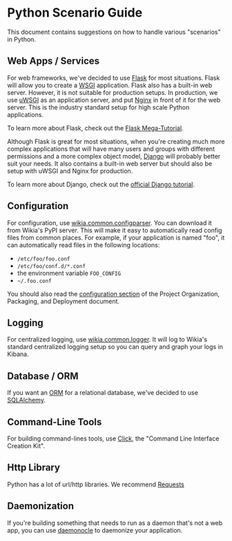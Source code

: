 # Python Scenario Guide

This document contains suggestions on how to handle various "scenarios" in Python.

## Web Apps / Services

For web frameworks, we've decided to use [Flask] for most situations. Flask will allow you to create
a [WSGI] application. Flask also has a built-in web server. However, it is not suitable for
production setups. In production, we use [uWSGI] as an application server, and put [Nginx] in front
of it for the web server. This is the industry standard setup for high scale Python applications.

To learn more about Flask, check out the [Flask Mega-Tutorial].

Although Flask is great for most situations, when you're creating much more complex applications
that will have many users and groups with different permissions and a more complex object model,
[Django] will probably better suit your needs. It also contains a built-in web server but should
also be setup with uWSGI and Nginx for production.

To learn more about Django, check out the [official Django tutorial].

## Configuration

For configuration, use [wikia.common.configparser]. You can download it from Wikia's PyPI server.
This will make it easy to automatically read config files from common places. For example, if your
application is named "foo", it can automatically read files in the following locations:

* `/etc/foo/foo.conf`
* `/etc/foo/conf.d/*.conf`
* the environment variable `FOO_CONFIG`
* `~/.foo.conf`

You should also read the [configuration section](ProjectOrganization.md#configuration) of the
Project Organization, Packaging, and Deployment document.

## Logging

For centralized logging, use [wikia.common.logger]. It will log to Wikia's standard centralized
logging setup so you can query and graph your logs in Kibana.

## Database / ORM

If you want an [ORM] for a relational database, we've decided to use [SQLAlchemy].

## Command-Line Tools

For building command-lines tools, use [Click], the "Command Line Interface Creation Kit".

## Http Library

Python has a lot of url/http libraries.  We recommend [Requests]

## Daemonization

If you're building something that needs to run as a daemon that's not a web app, you can use
[daemonocle] to daemonize your application.


[Flask]: https://github.com/mitsuhiko/flask
[WSGI]: http://en.wikipedia.org/wiki/Web_Server_Gateway_Interface
[uWSGI]: https://uwsgi-docs.readthedocs.org/en/latest/
[Nginx]: http://nginx.org/
[Flask Mega-Tutorial]: http://blog.miguelgrinberg.com/post/the-flask-mega-tutorial-part-i-hello-world
[Django]: https://www.djangoproject.com/
[official Django tutorial]: https://docs.djangoproject.com/en/1.7/intro/tutorial01/
[wikia.common.configparser]: https://github.com/Wikia/python-commons/tree/master/wikia/common/configparser
[wikia.common.logger]: https://github.com/Wikia/python-commons/tree/master/wikia/common/logger
[SQLAlchemy]: http://www.sqlalchemy.org/
[ORM]: http://en.wikipedia.org/wiki/Object-relational_mapping
[Click]: http://click.pocoo.org/
[Requests]: http://docs.python-requests.org/en/latest/
[daemonocle]: https://pypi.python.org/pypi/daemonocle/
